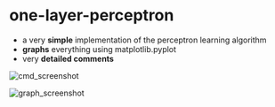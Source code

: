 # one-layer-perceptron
- a very **simple** implementation of the perceptron learning algorithm
- **graphs** everything using matplotlib.pyplot
- very **detailed comments**

![cmd_screenshot](https://github.com/triskj0/one-layer-perceptron/blob/main/screenshots/cmd_screenshot.png)

![graph_screenshot](https://github.com/triskj0/one-layer-perceptron/blob/main/screenshots/graph_screenshot.png)